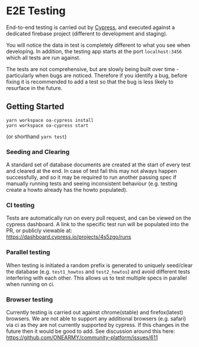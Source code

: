 # E2E Testing

End-to-end testing is carried out by [Cypress](https://www.cypress.io/), and executed against a dedicated firebase project (different to development and staging). 

You will notice the data in test is completely different to what you see when developing. In addition, the testing app starts at the port `localhost:3456` which all tests are run against.

The tests are not comprehensive, but are slowly being built over time - particularly when bugs are noticed. Therefore if you identify a bug, before fixing it is recommended to add a test so that the bug is less likely to resurface in the future.

## Getting Started
```
yarn workspace oa-cypress install
yarn workspace oa-cypress start
```
(or shorthand `yarn test`)

### Seeding and Clearing
A standard set of database documents are created at the start of every test and cleared at the end. In case of test fail this may not always happen successfully, and so it may be required to run another passing spec if manually running tests and seeing inconsistent behaviour (e.g. testing create a howto already has the howto populated).

### CI testing
Tests are automatically run on every pull request, and can be viewed on the cypress dashboard. A link to the specific test run will be populated into the PR, or publicly viewable at: https://dashboard.cypress.io/projects/4s5zgo/runs

### Parallel testing
When testing is initiated a random prefix is generated to uniquely seed/clear the database (e.g. `test1_howtos` and `test2_howtos`) and avoid different tests interfering with each other. This allows us to test multiple specs in parallel when running on ci.

### Browser testing
Currently testing is carried out against chrome(stable) and firefox(latest) browsers. We are not able to support any additional browsers (e.g. safari) via ci as they are not currently supported by cypress. If this changes in the future then it would be good to add. See discussion around this here: https://github.com/ONEARMY/community-platform/issues/611

